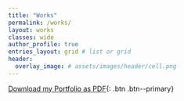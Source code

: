 ```yaml
---
title: "Works"
permalink: /works/
layout: works
classes: wide
author_profile: true
entries_layout: grid # list or grid	
header:
  overlay_image: # assets/images/header/cell.png
---
```

[Download my Portfolio as PDF](/assets/pdf/armin-goudarzi-portfolio.pdf){: .btn .btn--primary}